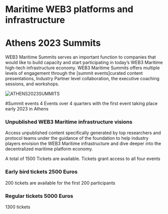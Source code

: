 
# Maritime WEB3 platforms and infrastructure
# Athens 2023 Summits 

WEB3 Maritime Summits serves an important function to companies that would like to build capacity and start participating in today’s WEB3 Maritime high-tech infrastructure economy. WEB3 Maritime Summits offers multiple levels of engagement through the [summit events]curated content presentations, Industry Partner level collaboration, the executive coaching sessions, and workshops.

![ATHENS2023SUMMITS](https://user-images.githubusercontent.com/80890815/176908158-ee081a5a-dcf4-4bf0-bef9-a4300e6b0119.png)

#Summit events
4 Events over 4 quarters with the first event taking place early 2023 in Athens

### Unpublished WEB3 Maritime infrastructure visions
Access unpublished content specifically generated by top researchers and protocol teams under the guidance of the foundation to help industry players envision the WEB3 Maritime infrastructure and dive deeper into the decentralized maritime platform economy. 

A total of 1500 Tickets are available. Tickets grant access to all four events

### Early bird tickets 2500 Euros
200 tickets are available for the first 200 participants

### Regular tickets 5000 Euros
1300 tickets
